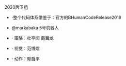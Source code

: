 2020后卫组
* ·整个代码体系借鉴于：官方的BHumanCodeRelease2019

* @markabaka 5号机器人
* · 策略：杜亭闻 戴翼龙
* · 视觉：范博煜
* · 动作：赖启平
